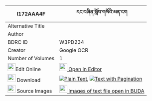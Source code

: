 |I172AAA4F|རང་བཞིན་སློབ་གསོའི་མན་ངག 
| --- | --- 
|Alternative Title |
|Author | 
|BDRC ID | W3PD234
|Creator | Google OCR
|Number of Volumes| 1
|<img width="25" src="https://img.icons8.com/color/25/000000/edit-property.png">Edit Online| [<img width="25" src="https://avatars.githubusercontent.com/u/45091458?s=200&v=4"> Open in Editor](http://editor.openpecha.org/I172AAA4F)
|<img width="25" src="https://img.icons8.com/fluent/48/000000/download-2.png"/>  Download | [![](https://img.icons8.com/color/20/000000/txt.png)Plain Text](https://github.com/Openpecha/I172AAA4F/releases/download/v1/rangshyin_lobso_i_mengak_plain_I172AAA4F.zip), [![](https://img.icons8.com/color/20/000000/txt.png)Text with Pagination](https://github.com/Openpecha/I172AAA4F/releases/download/v1/rangshyin_lobso_i_mengak_pages_I172AAA4F.zip)
|<img width="25" src="https://img.icons8.com/plasticine/100/000000/pictures-folder.png"/>  Source Images | [<img width="25" src="https://library.bdrc.io/icons/BUDA-small.svg"> Images of text file open in BUDA](https://library.bdrc.io/show/bdr:W3PD234)